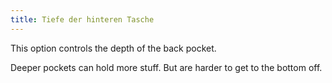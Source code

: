 ```yaml
---
title: Tiefe der hinteren Tasche
---
```


This option controls the depth of the back pocket.

Deeper pockets can hold more stuff. But are harder to get to the bottom off.
